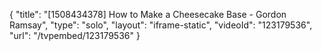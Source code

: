 {
    "title": "[1508434378] How to Make a Cheesecake Base - Gordon Ramsay",
    "type": "solo",
    "layout": "iframe-static",
    "videoId": "123179536",
    "url": "\/tvpembed\/123179536"
}